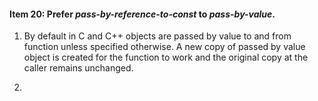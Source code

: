#### Item 20: Prefer *pass-by-reference-to-const* to *pass-by-value*.

1. By default in C and C++ objects are passed by value to and from function unless specified otherwise. A new copy of passed by value object is created for the function to work and the original copy at the caller remains unchanged.

2. 
